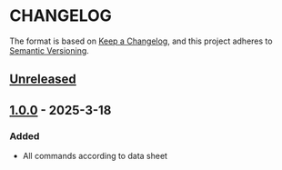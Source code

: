 # CHANGELOG

The format is based on [Keep a Changelog](https://keepachangelog.com/en/1.0.0/),
and this project adheres to [Semantic Versioning](https://semver.org/spec/v2.0.0.html).

## [Unreleased] 

## [1.0.0] - 2025-3-18

### Added

- All commands according to data sheet

[Unreleased]: https://github.com/Sensirion/python-i2c-sfa3x/compare/1.0.0...HEAD
[1.0.0]: https://github.com/Sensirion/python-i2c-sfa3x/releases/tag/1.0.0